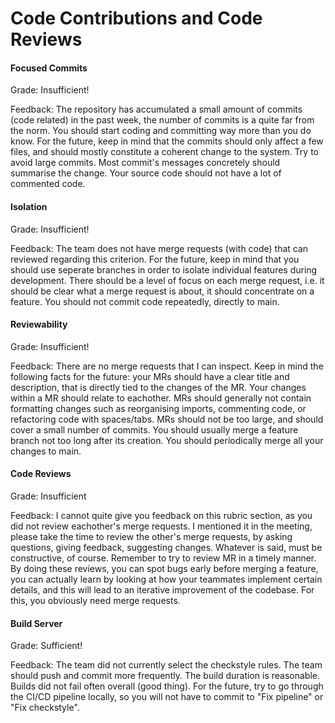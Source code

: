 # Code Contributions and Code Reviews

#### Focused Commits

Grade: Insufficient!

Feedback: The repository has accumulated a small amount of commits (code related) in the past week, the number of
commits is a quite far from the norm. You should start coding and committing way more than you do know. For the future,
keep in mind that the commits should only affect a few files, and should mostly constitute a coherent change to the
system. Try to avoid large commits. Most commit's messages concretely should summarise the change. Your source code
should not have a lot of commented code.

#### Isolation

Grade: Insufficient!

Feedback: The team does not have merge requests (with code) that can reviewed regarding this criterion. For the future,
keep in mind that you should use seperate branches in order to isolate individual features during development. There
should be a level of focus on each merge request, i.e. it should be clear what a merge request is about, it should
concentrate on a feature. You should not commit code repeatedly, directly to main.

#### Reviewability

Grade: Insufficient!

Feedback: There are no merge requests that I can inspect. Keep in mind the following facts for the future: your MRs
should have a clear title and description, that is directly tied to the changes of the MR. Your changes within a MR
should relate to eachother. MRs should generally not contain formatting changes such as reorganising imports, commenting
code, or refactoring code with spaces/tabs. MRs should not be too large, and should cover a small number of commits. You
should usually merge a feature branch not too long after its creation. You should periodically merge all your changes to
main.

#### Code Reviews

Grade: Insufficient

Feedback: I cannot quite give you feedback on this rubric section, as you did not review eachother's merge requests. I
mentioned it in the meeting, please take the time to review the other's merge requests, by asking questions, giving
feedback, suggesting changes. Whatever is said, must be constructive, of course. Remember to try to review MR in a
timely manner. By doing these reviews, you can spot bugs early before merging a feature, you can actually learn by
looking at how your teammates implement certain details, and this will lead to an iterative improvement of the codebase.
For this, you obviously need merge requests.

#### Build Server

Grade: Sufficient!

Feedback: The team did not currently select the checkstyle rules. The team should push and commit more frequently. The
build duration is reasonable. Builds did not fail often overall (good thing). For the future, try to go through the
CI/CD pipeline locally, so you will not have to commit to "Fix pipeline" or "Fix checkstyle".
